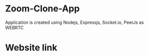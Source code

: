 # Zoom-Clone-App
Application is created using Nodejs, Expressjs, Socket.io, PeerJs as WEBRTC

# Website link
